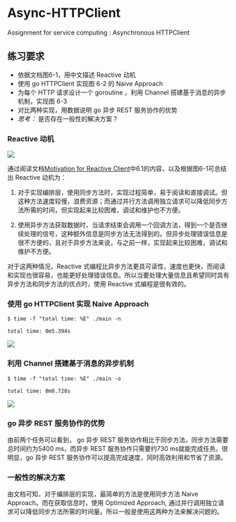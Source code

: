 # Async-HTTPClient
Assignment for service computing : Asynchronous HTTPClient

## 练习要求
* 依据文档图6-1，用中文描述 Reactive 动机
* 使用 go HTTPClient 实现图 6-2 的 Naive Approach
* 为每个 HTTP 请求设计一个 goroutine ，利用 Channel 搭建基于消息的异步机制，实现图 6-3
* 对比两种实现，用数据说明 go 异步 REST 服务协作的优势
* *思考：* 是否存在一般性的解决方案？

### Reactive 动机

![](https://jersey.github.io/documentation/latest/images/rx-client-problem.png)

通过阅读文档[Motivation for Reactive Client](https://jersey.github.io/documentation/latest/rx-client.html#d0e5556)中6.1的内容，以及根据图6-1可总结出 Reactive 动机为：
1. 对于实现编排层，使用同步方法时，实现过程简单，易于阅读和直接调试。但这种方法速度较慢，浪费资源；而通过并行方法调用独立请求可以降低同步方法所需的时间，但实现起来比较困难，调试和维护也不方便。

2. 使用异步方法获取数据时，当请求结束会调用一个回调方法，得到一个是否继续处理的信号，这种额外信息是同步方法无法得到的。但异步处理错误信息是很不方便的，且对于异步方法来说，与之前一样，实现起来比较困难，调试和维护不方便。

对于这两种情况，Reactive 式编程比异步方法更具可读性，速度也更快，而阅读和实现也很容易，也能更好处理错误信息。所以当要处理大量信息且希望同时具有异步方法和同步方法的优点时，使用 Reactive 式编程是很有效的。


### 使用 go HTTPClient 实现 Naive Approach

```
$ time -f "total time: %E" ./main -n

total time: 0m5.394s
```


![](https://jersey.github.io/documentation/latest/images/rx-client-sync-approach.png)

### 利用 Channel 搭建基于消息的异步机制

```
$ time -f "total time: %E" ./main -o

total time: 0m0.728s
```

![](https://jersey.github.io/documentation/latest/images/rx-client-async-approach.png)

### go 异步 REST 服务协作的优势

由前两个任务可以看到， go 异步 REST 服务协作相比于同步方法，同步方法需要总时间约为5400 ms，而异步 REST 服务协作只需要约730 ms就能完成任务。很明显，go 异步 REST 服务协作可以提高完成速度，同时高效利用和节省了资源。

### 一般性的解决方案
由文档可知，对于编排层的实现，最简单的方法是使用同步方法 Naive Approach。而在获取信息时，使用 Optimized Approach, 通过并行调用独立请求可以降低同步方法所需的时间量。所以一般是使用这两种方法来解决问题的。
